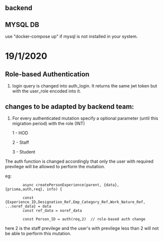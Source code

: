 ## backend

## MYSQL DB
  use "docker-compose up" if mysql is not installed in your system.
  
# 19/1/2020
## Role-based Authentication

1. login query is changed into auth_login. It returns the same jwt token but with the user_role encoded into it.

## changes to be adapted by backend team:
 
 1. For every authenticated mutation specify a optional parameter (until this migration period) with the role (INT)
 
      1 - HOD
      
      2 - Staff
      
      3 - Student
      
 The auth function is changed accordingly that only the user with required previlege will be allowed to perform the mutation.
 
 eg: 
 
            async createPersonExperience(parent, {data}, {prisma,auth,req}, info) {
 
            const {Experience_ID,Designation_Ref,Emp_Category_Ref,Work_Nature_Ref, ...noref_data} = data
            const ref_data = noref_data
            
            const Person_ID = auth(req,2)  // role-based auth change

here 2 is the staff previlege and the user's with previlege less than 2 will not be able to perform this mutation. 

